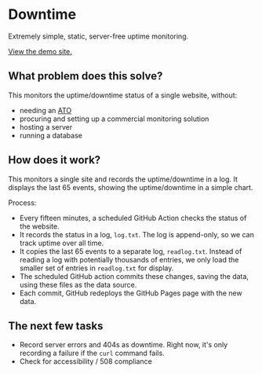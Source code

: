 # Downtime
Extremely simple, static, server-free uptime monitoring.

[View the demo site.](https://18f.github.io/downtime/)

## What problem does this solve?

This monitors the uptime/downtime status of a single website, without:

- needing an [ATO](https://digital.gov/resources/an-introduction-to-ato/)
- procuring and setting up a commercial monitoring solution
- hosting a server
- running a database


## How does it work?

This monitors a single site and records the uptime/downtime in a log. It displays the last 65 events, showing the uptime/downtime in a simple chart.

Process:

- Every fifteen minutes, a scheduled GitHub Action checks the status of the website.
- It records the status in a log, `log.txt`. The log is append-only, so we can track uptime over all time.
- It copies the last 65 events to a separate log, `readlog.txt`. Instead of reading a log with potentially thousands of entries, we only load the smaller set of entries in `readlog.txt` for display.
- The scheduled GitHub action commits these changes, saving the data, using these files as the data source.
- Each commit, GitHub redeploys the GitHub Pages page with the new data.


## The next few tasks

- Record server errors and 404s as downtime. Right now, it's only recording a failure if the `curl` command fails.
- Check for accessibility / 508 compliance
